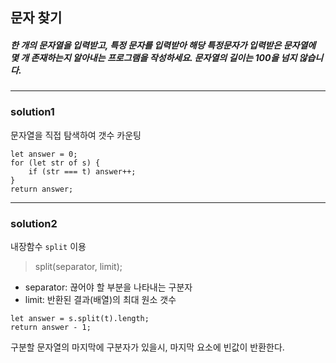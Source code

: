 ## 문자 찾기

##### 한 개의 문자열을 입력받고, 특정 문자를 입력받아 해당 특정문자가 입력받은 문자열에 몇 개 존재하는지 알아내는 프로그램을 작성하세요. 문자열의 길이는 100을 넘지 않습니다.

---

### solution1

문자열을 직접 탐색하여 갯수 카운팅

```
let answer = 0;
for (let str of s) {
    if (str === t) answer++;
}
return answer;
```

---

### solution2

내장함수 `split` 이용

> split(separator, limit);

- separator: 끊어야 할 부분을 나타내는 구분자
- limit: 반환된 결과(배열)의 최대 원소 갯수

```
let answer = s.split(t).length;
return answer - 1;
```

구분할 문자열의 마지막에 구분자가 있을시, 마지막 요소에 빈값이 반환한다.

